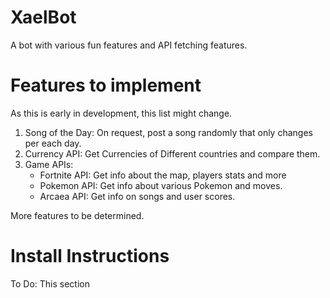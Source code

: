 # XaelBot
A bot with various fun features and API fetching features.
# Features to implement
As this is early in development, this list might change.
1. Song of the Day: On request, post a song randomly that only changes per each day.
2. Currency API: Get Currencies of Different countries and compare them.
3. Game APIs:
    * Fortnite API: Get info about the map, players stats and more
    * Pokemon API: Get info about various Pokemon and moves.
    * Arcaea API: Get info on songs and user scores.

More features to be determined.

# Install Instructions
To Do: This section
